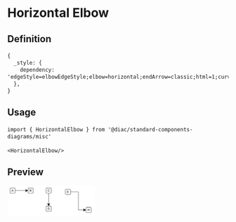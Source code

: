 # Horizontal Elbow

## Definition

```
{
  _style: { 
    dependency: 'edgeStyle=elbowEdgeStyle;elbow=horizontal;endArrow=classic;html=1;curved=0;rounded=0;endSize=8;startSize=8;',
  },
}
```

## Usage

```
import { HorizontalElbow } from '@diac/standard-components-diagrams/misc'

<HorizontalElbow/>
```

## Preview

<img src="./horizontal-elbow.png" width="200"/>
